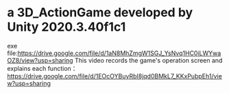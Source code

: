 # a 3D_ActionGame developed by Unity 2020.3.40f1c1
exe file:https://drive.google.com/file/d/1aN8MhZmgW1SGJ_YsNvq1HC0iLWYwaOZ8/view?usp=sharing
This video records the game's operation screen and explains each function：https://drive.google.com/file/d/1EOcOYBuyRbI8jqd0BMkL7_KKxPubpEh1/view?usp=sharing
